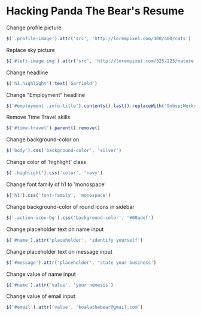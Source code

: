 # Hacking Panda The Bear's Resume

Change profile picture
```javascript
$('.profile-image').attr('src', 'http://lorempixel.com/400/400/cats')
```

Replace sky picture
```javascript
$('#left-image img').attr('src', 'http://lorempixel.com/325/225/nature')
```

Change headline
```javascript
$('h1.highlight').text('Garfield')
```

Change "Employment" headline
```javascript
$('#employment .info-title').contents().last().replaceWith('&nbsp;Werks I did');
```

Remove Time Travel skills
```javascript
$('#time-travel').parent().remove()
```

Change background-color on <body>
```javascript
$('body').css('background-color', 'silver')
```

Change color of 'highlight' class
```javascript
$('.highlight').css('color', 'navy')
```

Change font family of h1 to 'monospace'
```javascript
$('h1').css('font-family', 'monospace')
```

Change background-color of round icons in sidebar
```javascript
$('.action-icon-bg').css('background-color', '#00adef')
```

Change placeholder text on name input
```javascript
$('#name').attr('placeholder', 'identify yourself')
```

Change placeholder text on message input
```javascript
$('#message').attr('placeholder', 'state your business')
```

Change value of name input
```javascript
$('#name').attr('value', 'your nemesis')
```

Change value of email input
```javascript
$('#email').attr('value', 'koalathebear@gmail.com')
```
